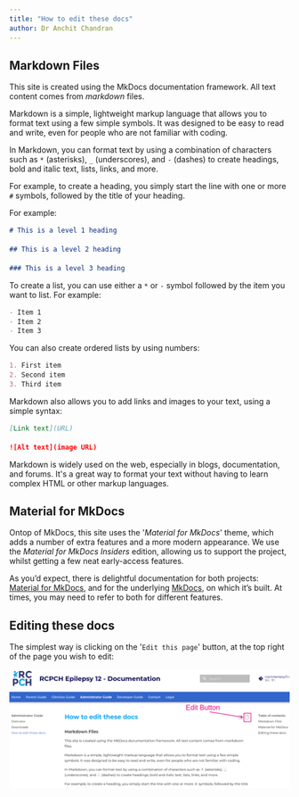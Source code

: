 ```yaml
---
title: "How to edit these docs"
author: Dr Anchit Chandran
---
```


## Markdown Files

This site is created using the MkDocs documentation framework. All text content comes from *markdown* files.

Markdown is a simple, lightweight markup language that allows you to format text using a few simple symbols. It was designed to be easy to read and write, even for people who are not familiar with coding.

In Markdown, you can format text by using a combination of characters such as `*` (asterisks), `_` (underscores), and `-` (dashes) to create headings, bold and italic text, lists, links, and more.

For example, to create a heading, you simply start the line with one or more `#` symbols, followed by the title of your heading. 

For example:

```markdown
# This is a level 1 heading

## This is a level 2 heading

### This is a level 3 heading
```

To create a list, you can use either a `*` or `-` symbol followed by the item you want to list. For example:

```markdown
- Item 1
- Item 2
- Item 3
```

You can also create ordered lists by using numbers:

```markdown
1. First item
2. Second item
3. Third item
```

Markdown also allows you to add links and images to your text, using a simple syntax:

```markdown
[Link text](URL)

![Alt text](image URL)
```

Markdown is widely used on the web, especially in blogs, documentation, and forums. It's a great way to format your text without having to learn complex HTML or other markup languages.

## Material for MkDocs

Ontop of MkDocs, this site uses the '*Material for MkDocs*' theme, which adds a number of extra features and a more modern appearance. We use the *Material for MkDocs Insiders* edition, allowing us to support the project, whilst getting a few neat early-access features.

As you’d expect, there is delightful documentation for both projects: [Material for MkDocs](https://squidfunk.github.io/mkdocs-material/), and for the underlying [MkDocs](https://www.mkdocs.org/), on which it’s built. At times, you may need to refer to both for different features.

## Editing these docs

The simplest way is clicking on the '`Edit this page`' button, at the top right of the page you wish to edit:

![how to edit](../_assets/_images/how_to_edit_imgs/edit_button.png)

